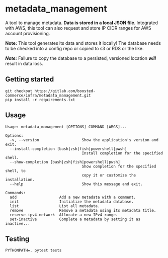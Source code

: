 # metadata_management
A tool to manage metadata. **Data is stored in a local JSON file**. Integrated with AWS, this tool can also request and store IP CIDR ranges for AWS account provisioning.

**Note:** This tool generates its data and stores it locally! The database needs to be checked into a config repo or copied to s3 or RDS or the like.

***Note:*** Failure to copy the database to a persisted, versioned location ***will*** result in data loss.


## Getting started
```
git checkout https://gitlab.com/boosted-commerce/infra/metadata_management.git
pip install -r requirements.txt
```
## Usage
```
Usage: metadata_management [OPTIONS] COMMAND [ARGS]...

Options:
  -v, --version                   Show the application's version and exit.
  --install-completion [bash|zsh|fish|powershell|pwsh]
                                  Install completion for the specified shell.
  --show-completion [bash|zsh|fish|powershell|pwsh]
                                  Show completion for the specified shell, to
                                  copy it or customize the installation.
  --help                          Show this message and exit.

Commands:
  add                   Add a new metadata with a comment.
  init                  Initialize the metadata database.
  list                  List all metadata.
  remove                Remove a metadata using its metadata title.
  reserve-ipv4-network  Allocate a new IPv4 range.
  set-inactive          Complete a metadata by setting it as inactive...

```
## Testing
```PYTHONPATH=. pytest tests``` 